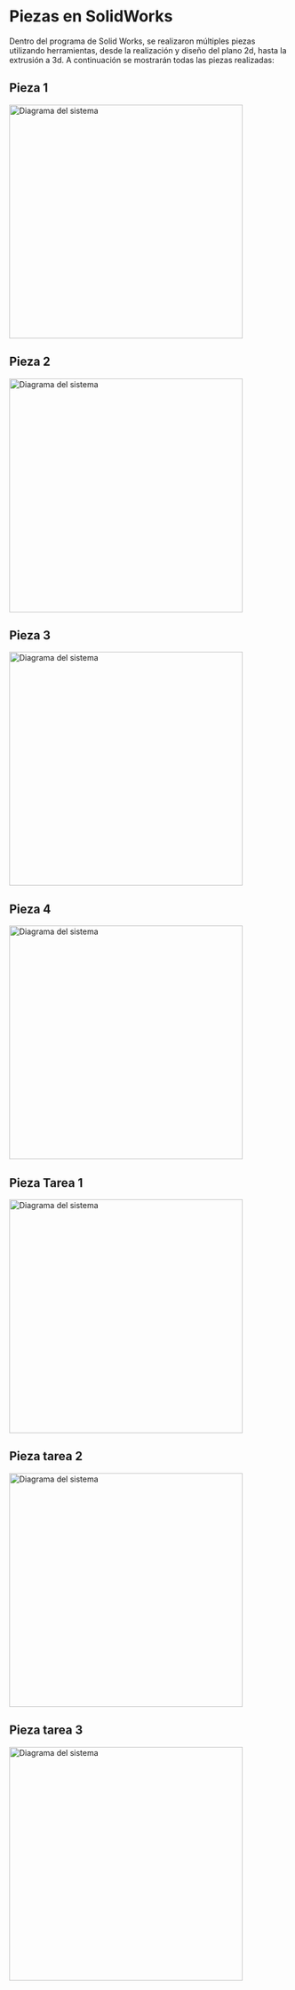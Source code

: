 # Piezas en SolidWorks

Dentro del programa de Solid Works, se realizaron múltiples piezas utilizando herramientas, desde la realización y diseño del plano 2d, hasta la extrusión a 3d.
A continuación se mostrarán todas las piezas realizadas:

## Pieza 1
  
<img src="recursos/imgs/Pieza 1.png" alt="Diagrama del sistema" width="420">

## Pieza 2

<img src="recursos/imgs/Pieza 2.png" alt="Diagrama del sistema" width="420">

## Pieza 3
  
<img src="recursos/imgs/Pieza 3.png" alt="Diagrama del sistema" width="420">

## Pieza 4
  
<img src="recursos/imgs/Pieza 4.png" alt="Diagrama del sistema" width="420">

## Pieza Tarea 1
  
<img src="recursos/imgs/Pieza2.png" alt="Diagrama del sistema" width="420">

## Pieza tarea 2

<img src="recursos/imgs/Florero 2.png" alt="Diagrama del sistema" width="420">

## Pieza tarea 3

<img src="recursos/imgs/Florero 3.png" alt="Diagrama del sistema" width="420">

